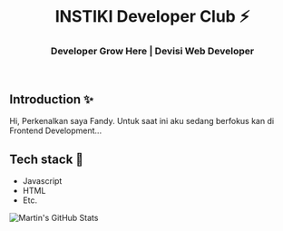 <!-- [![Github stats](https://github-readme-stats.vercel.app/api?username=fandyajpo&show_icons=true&include_all_commits=true)](https://github.com/fandyajpo/github-readme-stats)
[![Top Langs](https://github-readme-stats.vercel.app/api/top-langs/?username=fandyajpo&layout=compact)](https://github.com/fandyajpo/github-readme-stats) -->

<div align="center">
  <h1>INSTIKI Developer Club ⚡</h1>
  <h3>Developer Grow Here | Devisi Web Developer</h3>
</div>

<br>

## Introduction ✨

Hi, Perkenalkan saya Fandy.
Untuk saat ini aku sedang berfokus kan di Frontend Development...

## Tech stack 🚀

- Javascript
- HTML
- Etc.

<img align="center" src="https://github-readme-stats.vercel.app/api?username=Fandy&show_icons=true&line_height=27&count_private=true&title_color=ffffff&text_color=c9cacc&icon_color=2bbc8a&bg_color=1d1f21" alt="Martin's GitHub Stats" />
